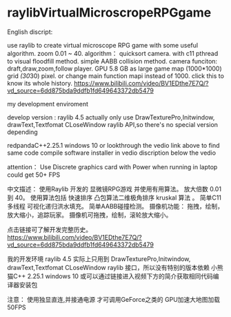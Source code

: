 # raylibVirtualMicroscropeRPGgame
English discript:



use raylib to create virtual microscope RPG game with some useful algorithm.
zoom 0.01 ~ 40.
algorithm： quicksort camera.
with c11 pthread to visual floodfill method.
simple AABB collision method.
camera funciton:  draft,draw,zoom,follow player.
GPU 5.8 GB as large game map (1000*1000) grid *(30*30) pixel.
or change main function mapi instead of 1000.
click this to know its whole history.
https://www.bilibili.com/video/BV1EDthe7E7Q/?vd_source=6dd875bda9ddfb1fd649643372db5479


my development enviroment

develop version : raylib 4.5
actually only use DrawTexturePro,Initwindow, drawText,Textfomat CLoseWindow raylib API,so there's no special version depending

redpandaC++2.25.1 
windows 10
or lookthrough the vedio link above to find same code compile software installer in vedio discription below the vedio

attention：
Use  Discrete graphics card  with Power when running in laptop could get 50+ FPS

中文描述：
使用Raylib 开发的 显微镜RPG游戏 并使用有用算法。
放大倍数 0.01 到 40。
使用算法包括 快速排序 凸包算法二维极角排序 kruskal 算法 。
简单C11多线程 可视化递归洪水填充。
简单AABB碰撞检测。
摄像机功能： 拖拽，绘制，放大缩小，追踪玩家。
摄像机可拖拽，绘制，滚轮放大缩小。

点击链接可了解开发完整历史。
https://www.bilibili.com/video/BV1EDthe7E7Q/?vd_source=6dd875bda9ddfb1fd649643372db5479

我的开发环境
raylib 4.5
实际上只用到 DrawTexturePro,Initwindow, drawText,Textfomat CLoseWindow raylib 接口，所以没有特别的版本依赖
小熊猫C++ 2.25.1
windows 10
或可以通过链接进入视频下方的简介获取相同代码编译器安装包

注意：
使用独显直连,并接通电源 才可调用GeForce之类的 GPU加速大地图加载 50FPS
